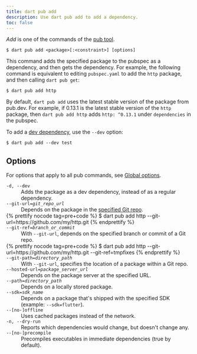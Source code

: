 ```yaml
---
title: dart pub add
description: Use dart pub add to add a dependency.
toc: false
---
```


_Add_ is one of the commands of the [pub tool](/tools/pub/cmd).

```
$ dart pub add <package>[:<constraint>] [options]
```

This command adds the specified package to the pubspec as a dependency,
and then gets the dependency.
For example, the following command is equivalent to
editing `pubspec.yaml` to add the `http` package,
and then calling `dart pub get`:

```terminal
$ dart pub add http
```

By default, `dart pub add` uses the
latest stable version of the package from pub.dev.
For example, if 0.13.1 is the latest stable version of the `http` package,
then `dart pub add http` adds
`http: ^0.13.1` under `dependencies` in the pubspec.

To add a [dev dependency][], use the `--dev` option:

[dev dependency]: /tools/pub/dependencies#dev-dependencies

```terminal
$ dart pub add --dev test
```

## Options

For options that apply to all pub commands, see
[Global options](/tools/pub/cmd#global-options).

<dl>
    <dt><code>-d, --dev</code></dt>
        <dd>Adds the package as a dev dependency,
        instead of as a regular dependency.</dd>
    <dt><code>--git-url=<var>git_repo_url</var></code></dt>
        <dd>Depends on the package in the
        <a href="/tools/pub/dependencies#git-packages">specified Git repo</a>.
        </dd>
        {% prettify nocode tag=pre+code %}
        $ dart pub add http --git-url=https://github.com/my/http.git
        {% endprettify %}
    <dt><code>--git-ref=<var>branch_or_commit</var></code></dt>
        <dd>With <code>--git-url</code>,
        depends on the specified branch or commit of a Git repo.</dd>
        {% prettify nocode tag=pre+code %}
        $ dart pub add http --git-url=https://github.com/my/http.git --git-ref=tmpfixes
        {% endprettify %}
    <dt><code>--git-path=<var>directory_path</var></code></dt>
    <dd>With <code>--git-url</code>,
    specifies the location of a package within a Git repo.</dd>
    <dt><code>--hosted-url=<var>package_server_url</var></code></dt>
    <dd>Depends on the package server at the specified URL.</dd>
    <dt><code>--path=<var>directory_path</var></code></dt>
    <dd>Depends on a locally stored package.</dd>
    <dt><code>--sdk=<var>sdk_name</var></code></dt>
    <dd>Depends on a package that's shipped with the specified SDK
    (example: <code>--sdk=flutter</code>).</dd>
    <dt><code>--[no-]offline</code></dt>
    <dd>Uses cached packages instead of the network.</dd>
    <dt><code>-n, --dry-run</code></dt>
    <dd>Reports which dependencies would change, but doesn't change any.</dd>
    <dt><code>--[no-]precompile</code></dt>
    <dd>Precompiles executables in immediate dependencies (true by default).</dd>

</dl>
